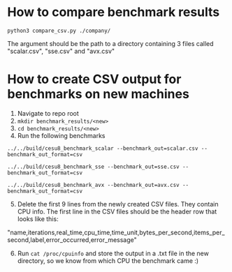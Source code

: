 # How to compare benchmark results
```
python3 compare_csv.py ./company/
```

The argument should be the path to a directory containing 3 files called "scalar.csv", "sse.csv" and "avx.csv"

# How to create CSV output for benchmarks on new machines

1. Navigate to repo root
2. `mkdir benchmark_results/<new>`
3. `cd benchmark_results/<new>`
4. Run the following benchmarks

`../../build/cesu8_benchmark_scalar --benchmark_out=scalar.csv --benchmark_out_format=csv`

`../../build/cesu8_benchmark_sse --benchmark_out=sse.csv --benchmark_out_format=csv`

`../../build/cesu8_benchmark_avx --benchmark_out=avx.csv --benchmark_out_format=csv`

5. Delete the first 9 lines from the newly created CSV files. They contain CPU info. The first line in the CSV files should be the header row that looks like this:

"name,iterations,real_time,cpu_time,time_unit,bytes_per_second,items_per_second,label,error_occurred,error_message"

6. Run `cat /proc/cpuinfo` and store the output in a .txt file in the new directory, so we know from which CPU the benchmark came :)
